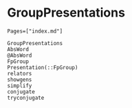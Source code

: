 # GroupPresentations
```@index
Pages=["index.md"]
```
```@docs
GroupPresentations
AbsWord
@AbsWord
FpGroup
Presentation(::FpGroup)
relators
showgens
simplify
conjugate
tryconjugate
```
